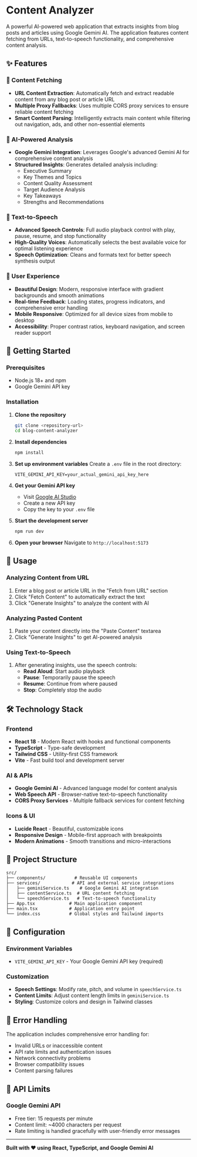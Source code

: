 # Content Analyzer

A powerful AI-powered web application that extracts insights from blog posts and articles using Google Gemini AI. The application features content fetching from URLs, text-to-speech functionality, and comprehensive content analysis.

## ✨ Features

### 🔗 Content Fetching
- **URL Content Extraction**: Automatically fetch and extract readable content from any blog post or article URL
- **Multiple Proxy Fallbacks**: Uses multiple CORS proxy services to ensure reliable content fetching
- **Smart Content Parsing**: Intelligently extracts main content while filtering out navigation, ads, and other non-essential elements

### 🧠 AI-Powered Analysis
- **Google Gemini Integration**: Leverages Google's advanced Gemini AI for comprehensive content analysis
- **Structured Insights**: Generates detailed analysis including:
  - Executive Summary
  - Key Themes and Topics
  - Content Quality Assessment
  - Target Audience Analysis
  - Key Takeaways
  - Strengths and Recommendations

### 🎵 Text-to-Speech
- **Advanced Speech Controls**: Full audio playback control with play, pause, resume, and stop functionality
- **High-Quality Voices**: Automatically selects the best available voice for optimal listening experience
- **Speech Optimization**: Cleans and formats text for better speech synthesis output

### 💫 User Experience
- **Beautiful Design**: Modern, responsive interface with gradient backgrounds and smooth animations
- **Real-time Feedback**: Loading states, progress indicators, and comprehensive error handling
- **Mobile Responsive**: Optimized for all device sizes from mobile to desktop
- **Accessibility**: Proper contrast ratios, keyboard navigation, and screen reader support

## 🚀 Getting Started

### Prerequisites
- Node.js 18+ and npm
- Google Gemini API key

### Installation

1. **Clone the repository**
   ```bash
   git clone <repository-url>
   cd blog-content-analyzer
   ```

2. **Install dependencies**
   ```bash
   npm install
   ```

3. **Set up environment variables**
   Create a `.env` file in the root directory:
   ```env
   VITE_GEMINI_API_KEY=your_actual_gemini_api_key_here
   ```

4. **Get your Gemini API key**
   - Visit [Google AI Studio](https://makersuite.google.com/app/apikey)
   - Create a new API key
   - Copy the key to your `.env` file

5. **Start the development server**
   ```bash
   npm run dev
   ```

6. **Open your browser**
   Navigate to `http://localhost:5173`

## 🎯 Usage

### Analyzing Content from URL
1. Enter a blog post or article URL in the "Fetch from URL" section
2. Click "Fetch Content" to automatically extract the text
3. Click "Generate Insights" to analyze the content with AI

### Analyzing Pasted Content
1. Paste your content directly into the "Paste Content" textarea
2. Click "Generate Insights" to get AI-powered analysis

### Using Text-to-Speech
1. After generating insights, use the speech controls:
   - **Read Aloud**: Start audio playback
   - **Pause**: Temporarily pause the speech
   - **Resume**: Continue from where paused
   - **Stop**: Completely stop the audio

## 🛠️ Technology Stack

### Frontend
- **React 18** - Modern React with hooks and functional components
- **TypeScript** - Type-safe development
- **Tailwind CSS** - Utility-first CSS framework
- **Vite** - Fast build tool and development server

### AI & APIs
- **Google Gemini AI** - Advanced language model for content analysis
- **Web Speech API** - Browser-native text-to-speech functionality
- **CORS Proxy Services** - Multiple fallback services for content fetching

### Icons & UI
- **Lucide React** - Beautiful, customizable icons
- **Responsive Design** - Mobile-first approach with breakpoints
- **Modern Animations** - Smooth transitions and micro-interactions

## 📁 Project Structure

```
src/
├── components/           # Reusable UI components
├── services/            # API and external service integrations
│   ├── geminiService.ts    # Google Gemini AI integration
│   ├── contentService.ts  # URL content fetching
│   └── speechService.ts   # Text-to-speech functionality
├── App.tsx             # Main application component
├── main.tsx            # Application entry point
└── index.css           # Global styles and Tailwind imports
```

## 🔧 Configuration

### Environment Variables
- `VITE_GEMINI_API_KEY` - Your Google Gemini API key (required)

### Customization
- **Speech Settings**: Modify rate, pitch, and volume in `speechService.ts`
- **Content Limits**: Adjust content length limits in `geminiService.ts`
- **Styling**: Customize colors and design in Tailwind classes

## 🚨 Error Handling

The application includes comprehensive error handling for:
- Invalid URLs or inaccessible content
- API rate limits and authentication issues
- Network connectivity problems
- Browser compatibility issues
- Content parsing failures

## 📝 API Limits

### Google Gemini API
- Free tier: 15 requests per minute
- Content limit: ~4000 characters per request
- Rate limiting is handled gracefully with user-friendly error messages
---

**Built with ❤️ using React, TypeScript, and Google Gemini AI**